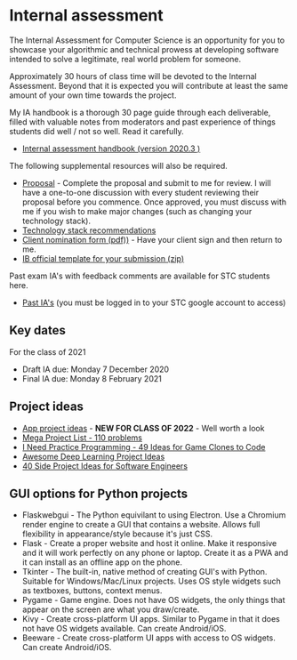 # Internal assessment

The Internal Assessment for Computer Science is an opportunity for you to showcase your algorithmic and technical prowess at developing software intended to solve a legitimate, real world problem for someone.

Approximately 30 hours of class time will be devoted to the Internal Assessment. Beyond that it is expected you will contribute at least the same amount of your own time towards the project.

My IA handbook is a thorough 30 page guide through each deliverable, filled with valuable notes from moderators and past experience of things students did well / not so well. Read it carefully.

* [Internal assessment handbook (version 2020.3 )](internal-assessment-guide-v2020-3.pdf)

The following supplemental resources will also be required.

* [Proposal](proposal.docx) - Complete the proposal and submit to me for review. I will have a one-to-one discussion with every student reviewing their proposal before you commence. Once approved, you must discuss with me if you wish to make major changes (such as changing your technology stack). 
* [Technology stack recommendations](../technology-stacks.pdf)
* [Client nomination form (pdf))](client-nomination-2019.pdf) - Have your client sign and then return to me.
* [IB official template for your submission (zip)](Forms.zip)

Past exam IA's with feedback comments are available for STC students here.

* [Past IA's](https://drive.google.com/drive/folders/1W8hzep6SnjHKay3i_A0lIBhgCrB7ZNs3?usp=sharing) (you must be logged in to your STC google account to access)

## Key dates

For the class of 2021

* Draft IA due: Monday 7 December 2020
* Final IA due: Monday 8 February 2021

## Project ideas

* [App project ideas](https://github.com/florinpop17/app-ideas) - **NEW FOR CLASS OF 2022** - Well worth a look
* [Mega Project List - 110 problems](https://github.com/karan/Projects)
* [I Need Practice Programming - 49 Ideas for Game Clones to Code](http://inventwithpython.com/blog/2012/02/20/i-need-practice-programming-49-ideas-for-game-clones-to-code/)
* [Awesome Deep Learning Project Ideas](https://github.com/NirantK/awesome-project-ideas)
* [40 Side Project Ideas for Software Engineers](https://www.codementor.io/@npostolovski/40-side-project-ideas-for-software-engineers-g8xckyxef)


## GUI options for Python projects

* Flaskwebgui - The Python equivilant to using Electron. Use a Chromium render engine to create a GUI that contains a website. Allows full flexibility in appearance/style because it's just CSS. 
* Flask - Create a proper website and host it online. Make it responsive and it will work perfectly on any phone or laptop. Create it as a PWA and it can install as an offline app on the phone.
* Tkinter - The built-in, native method of creating GUI's with Python. Suitable for Windows/Mac/Linux projects. Uses OS style widgets such as textboxes, buttons, context menus.
* Pygame - Game engine. Does not have OS widgets, the only things that appear on the screen are what you draw/create.
* Kivy - Create cross-platform UI apps. Similar to Pygame in that it does not have OS widgets available. Can create Android/iOS.
* Beeware - Create cross-platform UI apps with access to OS widgets. Can create Android/iOS.
